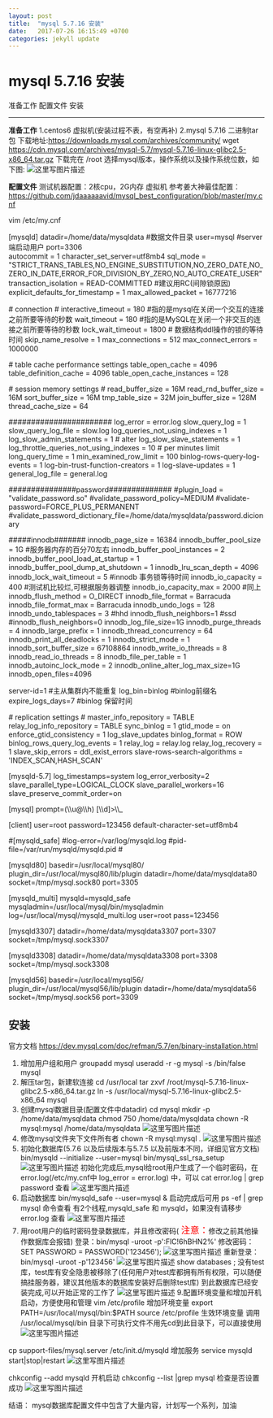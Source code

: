 ```yaml
---
layout: post
title:  "mysql 5.7.16 安装"
date:   2017-07-26 16:15:49 +0700
categories: jekyll update
---
```

# mysql 5.7.16 安装

准备工作 
配置文件 
安装

------------------

**准备工作**
1.centos6 虚拟机(安装过程不表，有空再补)
2.mysql 5.7.16 二进制tar包
下载地址:https://downloads.mysql.com/archives/community/
  wget https://cdn.mysql.com/archives/mysql-5.7/mysql-5.7.16-linux-glibc2.5-x86_64.tar.gz
  下载完在 /root
  选择mysql版本，操作系统以及操作系统位数，如下图:
![这里写图片描述](http://img.blog.csdn.net/20170724085348517?watermark/2/text/aHR0cDovL2Jsb2cuY3Nkbi5uZXQvd3ltNDA4/font/5a6L5L2T/fontsize/400/fill/I0JBQkFCMA==/dissolve/70/gravity/SouthEast)
  
**配置文件**
测试机器配置：2核cpu，2G内存 虚拟机
参考姜大神最佳配置：https://github.com/jdaaaaaavid/mysql_best_configuration/blob/master/my.cnf

vim /etc/my.cnf

[mysqld]
datadir=/home/data/mysqldata #数据文件目录
user=mysql                   #server端启动用户
port=3306                   
autocommit = 1
character_set_server=utf8mb4
sql_mode = "STRICT_TRANS_TABLES,NO_ENGINE_SUBSTITUTION,NO_ZERO_DATE,NO_ZERO_IN_DATE,ERROR_FOR_DIVISION_BY_ZERO,NO_AUTO_CREATE_USER"
transaction_isolation = READ-COMMITTED  #建议用RC(间隙锁原因) 
explicit_defaults_for_timestamp = 1
max_allowed_packet = 16777216

\# connection #
interactive_timeout = 180  #指的是mysql在关闭一个交互的连接之前所要等待的秒数
wait_timeout = 180  #指的是MySQL在关闭一个非交互的连接之前所要等待的秒数
lock_wait_timeout = 1800 # 数据结构ddl操作的锁的等待时间
skip_name_resolve = 1
max_connections = 512
max_connect_errors = 1000000

\# table cache performance settings
table_open_cache = 4096
table_definition_cache = 4096
table_open_cache_instances = 128

\# session memory settings #
read_buffer_size = 16M
read_rnd_buffer_size = 16M
sort_buffer_size = 16M
tmp_table_size = 32M
join_buffer_size = 128M
thread_cache_size = 64

\#######################
log_error = error.log
slow_query_log = 1
slow_query_log_file = slow.log
log_queries_not_using_indexes = 1
log_slow_admin_statements = 1 # alter 
log_slow_slave_statements = 1
log_throttle_queries_not_using_indexes = 10  # per minutes limit
long_query_time = 1
min_examined_row_limit = 100
binlog-rows-query-log-events = 1
log-bin-trust-function-creators = 1
log-slave-updates = 1
general_log_file = general.log

\###############password##############
\#plugin_load = "validate_password.so"
\#validate_password_policy=MEDIUM
\#validate-password=FORCE_PLUS_PERMANENT
\#validate_password_dictionary_file=/home/data/mysqldata/password.dicionary


\#####innodb#######
innodb_page_size = 16384
innodb_buffer_pool_size = 1G #服务器内存的百分70左右
innodb_buffer_pool_instances = 2
innodb_buffer_pool_load_at_startup = 1
innodb_buffer_pool_dump_at_shutdown = 1
innodb_lru_scan_depth = 4096
innodb_lock_wait_timeout = 5 #innodb 事务锁等待时间
innodb_io_capacity = 400 #测试机比较烂,可根据服务器调整
innodb_io_capacity_max = 2000  #同上
innodb_flush_method = O_DIRECT
innodb_file_format = Barracuda
innodb_file_format_max = Barracuda
innodb_undo_logs = 128
innodb_undo_tablespaces = 3
\#hhd
innodb_flush_neighbors=1
\#ssd
\#innodb_flush_neighbors=0
innodb_log_file_size=1G
innodb_purge_threads = 4
innodb_large_prefix = 1
innodb_thread_concurrency = 64
innodb_print_all_deadlocks = 1
innodb_strict_mode = 1
innodb_sort_buffer_size = 67108864
innodb_write_io_threads = 8
innodb_read_io_threads = 8 
innodb_file_per_table = 1
innodb_autoinc_lock_mode = 2
innodb_online_alter_log_max_size=1G
innodb_open_files=4096

server-id=1     #主从集群内不能重复
log_bin=binlog  #binlog前缀名
expire_logs_days=7   #binlog 保留时间

\# replication settings #
master_info_repository = TABLE
relay_log_info_repository = TABLE
sync_binlog = 1
gtid_mode = on
enforce_gtid_consistency = 1
log_slave_updates
binlog_format = ROW
binlog_rows_query_log_events = 1
relay_log = relay.log
relay_log_recovery = 1
slave_skip_errors = ddl_exist_errors
slave-rows-search-algorithms = 'INDEX_SCAN,HASH_SCAN'

[mysqld-5.7]
log_timestamps=system
log_error_verbosity=2
slave_parallel_type=LOGICAL_CLOCK
slave_parallel_workers=16
slave_preserve_commit_order=on

[mysql]
prompt=(\\\u@\\\h) [\\\d]>\\\\_

[client]
user=root
password=123456
default-character-set=utf8mb4

\#[mysqld_safe]
\#log-error=/var/log/mysqld.log
\#pid-file=/var/run/mysqld/mysqld.pid
\#

[mysqld80]
basedir=/usr/local/mysql80/
plugin_dir=/usr/local/mysql80/lib/plugin
datadir=/home/data/mysqldata80
socket=/tmp/mysql.sock80
port=3305

[mysqld_multi]
mysqld=mysqld_safe
mysqladmin=/usr/local/mysql/bin/mysqladmin
log=/usr/local/mysql/mysqld_multi.log
user=root
pass=123456

[mysqld3307]
datadir=/home/data/mysqldata3307
port=3307
socket=/tmp/mysql.sock3307

[mysqld3308]
datadir=/home/data/mysqldata3308
port=3308
socket=/tmp/mysql.sock3308

[mysqld56]
basedir=/usr/local/mysql56/
plugin_dir=/usr/local/mysql56/lib/plugin
datadir=/home/data/mysqldata56
socket=/tmp/mysql.sock56
port=3309

安装
--
官方文档
https://dev.mysql.com/doc/refman/5.7/en/binary-installation.html

1. 增加用户组和用户
groupadd mysql
useradd -r -g mysql -s /bin/false mysql
2. 解压tar包，新建软连接
cd /usr/local
tar zxvf /root/mysql-5.7.16-linux-glibc2.5-x86_64.tar.gz 
ln -s /usr/local/mysql-5.7.16-linux-glibc2.5-x86_64 mysql
3. 创建mysql数据目录(配置文件中datadir)
cd mysql
mkdir -p /home/data/mysqldata 
chmod 750  /home/data/mysqldata 
chown -R mysql:mysql  /home/data/mysqldata 
![这里写图片描述](http://img.blog.csdn.net/20170724133605494?watermark/2/text/aHR0cDovL2Jsb2cuY3Nkbi5uZXQvd3ltNDA4/font/5a6L5L2T/fontsize/400/fill/I0JBQkFCMA==/dissolve/70/gravity/SouthEast)
4. 修改mysql文件夹下文件所有者
chown -R mysql:mysql .
![这里写图片描述](http://img.blog.csdn.net/20170724133853767?watermark/2/text/aHR0cDovL2Jsb2cuY3Nkbi5uZXQvd3ltNDA4/font/5a6L5L2T/fontsize/400/fill/I0JBQkFCMA==/dissolve/70/gravity/SouthEast)
5. 初始化数据库(5.7.6 以及后续版本与5.7.5 以及前版本不同，详细见官方文档)
bin/mysqld --initialize --user=mysql
bin/mysql_ssl_rsa_setup 
![这里写图片描述](http://img.blog.csdn.net/20170724134252915?watermark/2/text/aHR0cDovL2Jsb2cuY3Nkbi5uZXQvd3ltNDA4/font/5a6L5L2T/fontsize/400/fill/I0JBQkFCMA==/dissolve/70/gravity/SouthEast)
初始化完成后,mysql给root用户生成了一个临时密码，在error.log(/etc/my.cnf中  log_error = error.log) 中，可以 cat error.log | grep password 查看 
![这里写图片描述](http://img.blog.csdn.net/20170724134919094?watermark/2/text/aHR0cDovL2Jsb2cuY3Nkbi5uZXQvd3ltNDA4/font/5a6L5L2T/fontsize/400/fill/I0JBQkFCMA==/dissolve/70/gravity/SouthEast)
6. 启动数据库
bin/mysqld_safe --user=mysql &
启动完成后可用 ps -ef | grep mysql 命令查看
有2个线程,mysqld_safe 和 mysqld，如果没有请移步  error.log 查看
![这里写图片描述](http://img.blog.csdn.net/20170724135329988?watermark/2/text/aHR0cDovL2Jsb2cuY3Nkbi5uZXQvd3ltNDA4/font/5a6L5L2T/fontsize/400/fill/I0JBQkFCMA==/dissolve/70/gravity/SouthEast)
7. 用root用户的临时密码登录数据库，并且修改密码(<font color=red size=4 face=“黑体”> 注意：</font>修改之前其他操作数据库会报错)
登录：bin/mysql -uroot -p':FlC!6hBHN2%' 
修改密码：SET PASSWORD = PASSWORD('123456');
![这里写图片描述](http://img.blog.csdn.net/20170724140516455?watermark/2/text/aHR0cDovL2Jsb2cuY3Nkbi5uZXQvd3ltNDA4/font/5a6L5L2T/fontsize/400/fill/I0JBQkFCMA==/dissolve/70/gravity/SouthEast)
重新登录：bin/mysql -uroot -p'123456'
![这里写图片描述](http://img.blog.csdn.net/20170724140702795?watermark/2/text/aHR0cDovL2Jsb2cuY3Nkbi5uZXQvd3ltNDA4/font/5a6L5L2T/fontsize/400/fill/I0JBQkFCMA==/dissolve/70/gravity/SouthEast)
show databases ;  没有test库，test库有安全隐患被移除了(任何用户对test库都拥有所有权限，可以随便搞挂服务器，建议其他版本的数据库安装好后删除test库)
到此数据库已经安装完成,可以开始正常的工作了
![这里写图片描述](http://img.blog.csdn.net/20170724141707912?watermark/2/text/aHR0cDovL2Jsb2cuY3Nkbi5uZXQvd3ltNDA4/font/5a6L5L2T/fontsize/400/fill/I0JBQkFCMA==/dissolve/70/gravity/SouthEast)
9.配置环境变量和增加开机启动，方便使用和管理
vim /etc/profile  增加环境变量
export PATH=/usr/local/mysql/bin:$PATH
source /etc/profile 生效环境变量
调用 /usr/local/mysql/bin 目录下可执行文件不用先cd到此目录下，可以直接使用
![这里写图片描述](http://img.blog.csdn.net/20170724142319760?watermark/2/text/aHR0cDovL2Jsb2cuY3Nkbi5uZXQvd3ltNDA4/font/5a6L5L2T/fontsize/400/fill/I0JBQkFCMA==/dissolve/70/gravity/SouthEast)

cp support-files/mysql.server /etc/init.d/mysqld  增加服务
service mysqld start|stop|restart
![这里写图片描述](http://img.blog.csdn.net/20170724143117248?watermark/2/text/aHR0cDovL2Jsb2cuY3Nkbi5uZXQvd3ltNDA4/font/5a6L5L2T/fontsize/400/fill/I0JBQkFCMA==/dissolve/70/gravity/SouthEast)

chkconfig --add mysqld 开机启动
chkconfig --list  |grep mysql 检查是否设置成功
![这里写图片描述](http://img.blog.csdn.net/20170724143438942?watermark/2/text/aHR0cDovL2Jsb2cuY3Nkbi5uZXQvd3ltNDA4/font/5a6L5L2T/fontsize/400/fill/I0JBQkFCMA==/dissolve/70/gravity/SouthEast)

结语：
mysql数据库配置文件中包含了大量内容，计划写一个系列，加油




